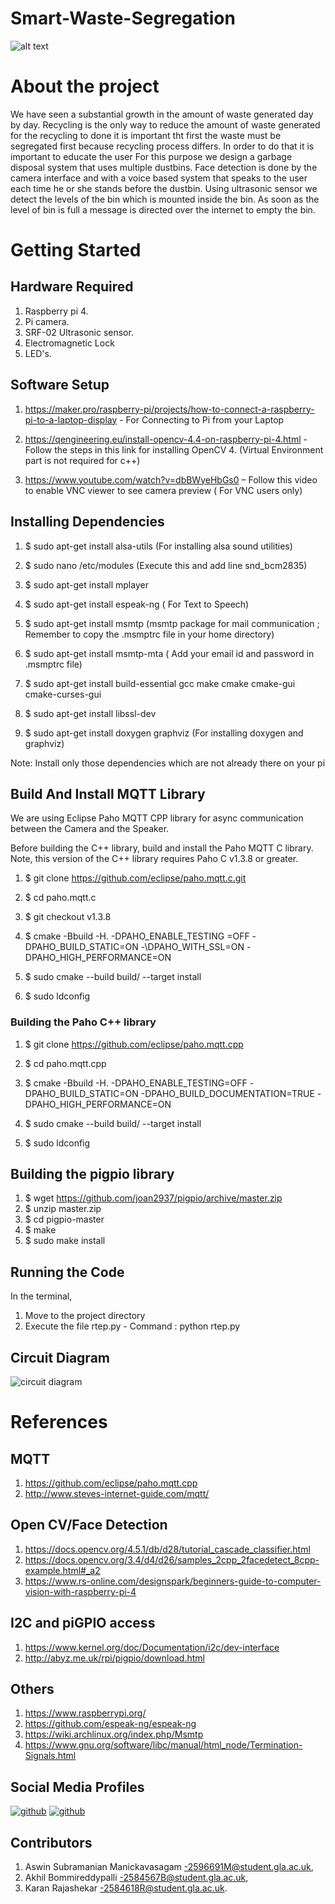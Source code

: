 
# Smart-Waste-Segregation


![alt text](https://assets.telegraphindia.com/telegraph/9ca10d94-d495-48ec-be03-09186c3158aa.jpg)

# About the project

We have seen a substantial growth in the amount of waste generated day by day. Recycling is the only way to reduce the amount of waste generated for the recycling to done it is important tht first the waste must be segregated first because recycling process differs.
In order to do that it is important to educate the user For this purpose we design a garbage disposal system that uses multiple dustbins. Face detection is done by the camera interface and with a voice based system that speaks to the user each time he or she stands before the dustbin.
Using ultrasonic sensor we detect the levels of the bin which is mounted inside the bin. As soon as the level of bin is full a  message is directed over the internet to empty the bin.

# Getting Started

## Hardware Required

1. Raspberry pi 4.
2. Pi camera.
3. SRF-02 Ultrasonic sensor.
4. Electromagnetic Lock
5. LED's.

## Software Setup

 1. https://maker.pro/raspberry-pi/projects/how-to-connect-a-raspberry-pi-to-a-laptop-display - For Connecting to Pi from your Laptop 

 2. https://qengineering.eu/install-opencv-4.4-on-raspberry-pi-4.html - Follow the steps in this link for installing OpenCV 4. (Virtual Environment part is not required for c++) 

 3. https://www.youtube.com/watch?v=dbBWyeHbGs0 – Follow this video to enable VNC viewer to see camera preview ( For VNC users only) 

## Installing Dependencies

 1. $ sudo apt-get install alsa-utils (For installing alsa sound utilities) 

 2. $ sudo nano /etc/modules (Execute this and add line snd_bcm2835) 

 3. $ sudo apt-get install mplayer 

 4. $ sudo apt-get install espeak-ng ( For Text to Speech) 

 5. $ sudo apt-get install msmtp (msmtp package for mail communication ; Remember to copy the .msmptrc file in your home directory) 

 6. $ sudo apt-get install msmtp-mta ( Add your email id and password in .msmptrc file) 

 7. $ sudo apt-get install build-essential gcc make cmake cmake-gui cmake-curses-gui 

 8. $ sudo apt-get install libssl-dev 

 9. $ sudo apt-get install doxygen graphviz (For installing doxygen and graphviz)

 Note: Install only those dependencies  which are not already there on your pi 

## Build And Install MQTT Library

We are using Eclipse Paho MQTT CPP library for async communication between the Camera and the Speaker. 

Before building the C++ library, build and install the Paho MQTT C library. Note, this version of the C++ library requires Paho C v1.3.8 or greater. 

 1. $ git clone https://github.com/eclipse/paho.mqtt.c.git 

 2. $ cd paho.mqtt.c 

 3. $ git checkout v1.3.8 

 4. $ cmake -Bbuild -H. -DPAHO_ENABLE_TESTING =OFF -DPAHO_BUILD_STATIC=ON -\DPAHO_WITH_SSL=ON -DPAHO_HIGH_PERFORMANCE=ON 

 5. $ sudo cmake --build build/ --target install 

 6. $ sudo ldconfig 

### Building the Paho C++ library
 
 1. $ git clone https://github.com/eclipse/paho.mqtt.cpp 

 2. $ cd paho.mqtt.cpp 

 3. $ cmake -Bbuild -H. -DPAHO_ENABLE_TESTING=OFF -DPAHO_BUILD_STATIC=ON \-DPAHO_BUILD_DOCUMENTATION=TRUE -DPAHO_HIGH_PERFORMANCE=ON 

 4. $ sudo cmake --build build/ --target install 

 5. $ sudo ldconfig
 
 ## Building the pigpio library
 
 1. $ wget https://github.com/joan2937/pigpio/archive/master.zip
 2. $ unzip master.zip
 3. $ cd pigpio-master
 4. $ make
 5. $ sudo make install

## Running the Code
In the terminal,
1. Move to the project directory
2. Execute the file rtep.py - Command : python rtep.py
## Circuit Diagram
![circuit diagram](https://user-images.githubusercontent.com/41875477/115230062-bf3b9f80-a10b-11eb-9585-4cddc4697b9d.png)



# References

## MQTT
1. https://github.com/eclipse/paho.mqtt.cpp 
2. http://www.steves-internet-guide.com/mqtt/ 

## Open CV/Face Detection
1. https://docs.opencv.org/4.5.1/db/d28/tutorial_cascade_classifier.html 
2. https://docs.opencv.org/3.4/d4/d26/samples_2cpp_2facedetect_8cpp-example.html#_a2 
3. https://www.rs-online.com/designspark/beginners-guide-to-computer-vision-with-raspberry-pi-4 

## I2C and piGPIO access
1. https://www.kernel.org/doc/Documentation/i2c/dev-interface
2. http://abyz.me.uk/rpi/pigpio/download.html

## Others
1. https://www.raspberrypi.org/
2. https://github.com/espeak-ng/espeak-ng 
3. https://wiki.archlinux.org/index.php/Msmtp 
4. https://www.gnu.org/software/libc/manual/html_node/Termination-Signals.html 

## Social Media Profiles
[![github](https://user-images.githubusercontent.com/41875477/115228747-10e32a80-a10a-11eb-828e-b4150430b2b5.png)][1]     [![github](https://user-images.githubusercontent.com/41875477/115229474-01b0ac80-a10b-11eb-8a55-381cee2859ed.png)][2]

## Contributors

1. Aswin Subramanian Manickavasagam -2596691M@student.gla.ac.uk,
2. Akhil Bommireddypalli -2584567B@student.gla.ac.uk,
3. Karan Rajashekar -2584618R@student.gla.ac.uk.


 
[1]: https://www.instagram.com/smart_waste_segregation/
[2]: https://www.facebook.com/SmartWasteSegregation/


